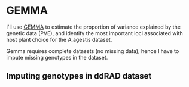 # GEMMA

I'll use [GEMMA](https://github.com/genetics-statistics/GEMMA/blob/master/doc/manual.pdf) to estimate the proportion of variance explained by the genetic data (PVE), and identify the most 
important loci associated with host plant choice for the A.agestis dataset. 


Gemma requires complete datasets (no missing data), hence I have to impute missing genotypes in the dataset. 


## Imputing genotypes in ddRAD dataset

